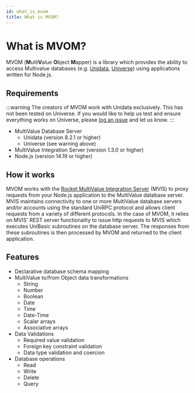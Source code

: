 ```yaml
---
id: what_is_mvom
title: What is MVOM?
---
```


# What is MVOM?

MVOM (**M**ulti**V**alue **O**bject **M**apper) is a library which provides the ability to access Multivalue databases (e.g. [Unidata](https://www.rocketsoftware.com/products/rocket-unidata-0), [Universe](https://www.rocketsoftware.com/products/rocket-universe-0)) using applications written for Node.js.

## Requirements

:::warning
The creators of MVOM work with Unidata exclusively. This has not been tested on Universe. If you would like to help us test and ensure everything works on Universe, please [log an issue](https://github.com/STORIS/mvom/issues/new) and let us know.
:::

- MultiValue Database Server
  - Unidata (version 8.2.1 or higher)
  - Universe (see warning above)
- MultiValue Integration Server (version 1.3.0 or higher)
- Node.js (version 14.19 or higher)

## How it works

MVOM works with the [Rocket MultiValue Integration Server](https://www.rocketsoftware.com/products/rocket-multivalue-integration-server) (MVIS) to proxy requests from your Node.js application to the MultiValue database server. MVIS maintains connectivity to one or more MultiValue database servers and/or accounts using the standard UniRPC protocol and allows client requests from a variety of different protocols. In the case of MVOM, it relies on MVIS' REST server functionality to issue http requests to MVIS which executes UniBasic subroutines on the database server. The responses from these subroutines is then processed by MVOM and returned to the client application.

## Features

- Declarative database schema mapping
- MultiValue to/from Object data transformations
  - String
  - Number
  - Boolean
  - Date
  - Time
  - Date-Time
  - Scalar arrays
  - Associative arrays
- Data Validations
  - Required value validation
  - Foreign key constraint validation
  - Data type validation and coercion
- Database operations
  - Read
  - Write
  - Delete
  - Query
